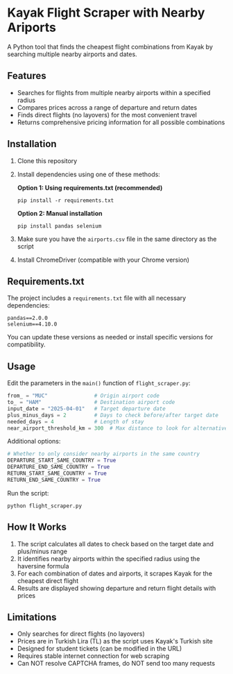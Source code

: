 # Kayak Flight Scraper with Nearby Ariports

A Python tool that finds the cheapest flight combinations from Kayak by searching multiple nearby airports and dates.

## Features

- Searches for flights from multiple nearby airports within a specified radius
- Compares prices across a range of departure and return dates
- Finds direct flights (no layovers) for the most convenient travel
- Returns comprehensive pricing information for all possible combinations

## Installation

1. Clone this repository
2. Install dependencies using one of these methods:
   
   **Option 1: Using requirements.txt (recommended)**
   ```
   pip install -r requirements.txt
   ```
   
   **Option 2: Manual installation**
   ```
   pip install pandas selenium
   ```
3. Make sure you have the `airports.csv` file in the same directory as the script
4. Install ChromeDriver (compatible with your Chrome version)

## Requirements.txt

The project includes a `requirements.txt` file with all necessary dependencies:

```
pandas==2.0.0
selenium==4.10.0
```

You can update these versions as needed or install specific versions for compatibility.

## Usage

Edit the parameters in the `main()` function of `flight_scraper.py`:

```python
from_ = "MUC"               # Origin airport code
to_ = "HAM"                 # Destination airport code  
input_date = "2025-04-01"   # Target departure date
plus_minus_days = 2         # Days to check before/after target date
needed_days = 4             # Length of stay
near_airport_threshold_km = 300  # Max distance to look for alternative airports
```

Additional options:
```python
# Whether to only consider nearby airports in the same country
DEPARTURE_START_SAME_COUNTRY = True
DEPARTURE_END_SAME_COUNTRY = True
RETURN_START_SAME_COUNTRY = True
RETURN_END_SAME_COUNTRY = True
```

Run the script:
```
python flight_scraper.py
```

## How It Works

1. The script calculates all dates to check based on the target date and plus/minus range
2. It identifies nearby airports within the specified radius using the haversine formula
3. For each combination of dates and airports, it scrapes Kayak for the cheapest direct flight
4. Results are displayed showing departure and return flight details with prices

## Limitations

- Only searches for direct flights (no layovers)
- Prices are in Turkish Lira (TL) as the script uses Kayak's Turkish site
- Designed for student tickets (can be modified in the URL)
- Requires stable internet connection for web scraping
- Can NOT resolve CAPTCHA frames, do NOT send too many requests
